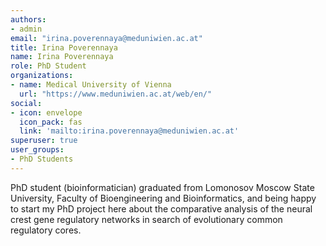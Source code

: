 ```yaml
---
authors:
- admin
email: "irina.poverennaya@meduniwien.ac.at"
title: Irina Poverennaya
name: Irina Poverennaya
role: PhD Student
organizations:
- name: Medical University of Vienna
  url: "https://www.meduniwien.ac.at/web/en/"
social:
- icon: envelope
  icon_pack: fas
  link: 'mailto:irina.poverennaya@meduniwien.ac.at'
superuser: true
user_groups:
- PhD Students
---
```


PhD student (bioinformatician) graduated from Lomonosov Moscow State University, Faculty of Bioengineering and Bioinformatics, and being happy to start my PhD project here about the comparative analysis of the neural crest gene regulatory networks in search of evolutionary common regulatory cores. 